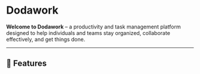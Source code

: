 # Dodawork

<!-- ![Dodawork Logo](./assets/logo.png) -->

**Welcome to Dodawork** – a productivity and task management platform designed to help individuals and teams stay organized, collaborate effectively, and get things done.

---

## 🚀 Features
